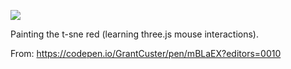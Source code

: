 ![](https://db-feed.s3.amazonaws.com/legacy/red-1507652677293.gif)

Painting the t-sne red (learning three.js mouse interactions).

From: https://codepen.io/GrantCuster/pen/mBLaEX?editors=0010
